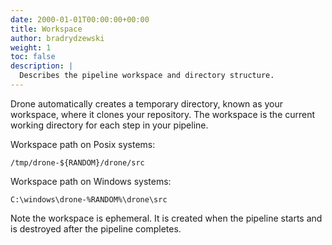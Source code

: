 ```yaml
---
date: 2000-01-01T00:00:00+00:00
title: Workspace
author: bradrydzewski
weight: 1
toc: false
description: |
  Describes the pipeline workspace and directory structure.
---
```


Drone automatically creates a temporary directory, known as your workspace, where it clones your repository. The workspace is the current working directory for each step in your pipeline.

Workspace path on Posix systems:

```
/tmp/drone-${RANDOM}/drone/src
```

Workspace path on Windows systems:

```
C:\windows\drone-%RANDOM%\drone\src
```

<div class="alert">
Note the workspace is ephemeral. It is created when the pipeline starts and is destroyed after the pipeline completes.
</div>